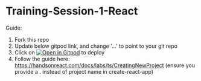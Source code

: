 # Training-Session-1-React

Guide:
1. Fork this repo
2. Update below gitpod link, and change '...' to point to your git repo
3. Click on [![Open in Gitpod](https://gitpod.io/button/open-in-gitpod.svg)](https://gitpod.io/#https://github.com/...) to deploy
4. Follow the guide here: https://handsonreact.com/docs/labs/ts/CreatingNewProject (ensure you provide a . instead of project name in create-react-app)
